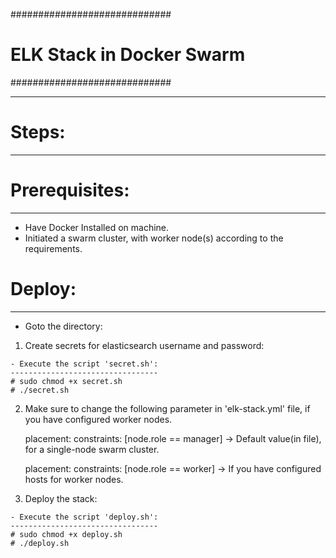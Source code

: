 #############################
# ELK Stack in Docker Swarm #
#############################

--------
# Steps:
--------

# Prerequisites:
----------------
 - Have Docker Installed on machine.
 - Initiated a swarm cluster, with worker node(s) according to the requirements.

# Deploy:
---------
 - Goto the directory:

  1. Create secrets for elasticsearch username and password:
    
    - Execute the script 'secret.sh':
    ---------------------------------
	# sudo chmod +x secret.sh
	# ./secret.sh

  
  2. Make sure to change the following parameter in 'elk-stack.yml' file, if you have configured worker nodes.

      placement:
        constraints: [node.role == manager]  	-> Default value(in file), for a single-node swarm cluster.

      placement:
        constraints: [node.role == worker]	-> If you have configured hosts for worker nodes.


  3. Deploy the stack:

    - Execute the script 'deploy.sh':
    ---------------------------------
	# sudo chmod +x deploy.sh
	# ./deploy.sh



